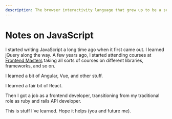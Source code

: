 ```yaml
---
description: The browser interactivity language that grew up to be a server language
---
```


# Notes on JavaScript

I started writing JavaScript a long time ago when it first came out. I learned jQuery along the way. A few years ago, I started attending courses at [Frontend Masters](https://frontendmasters.com/) taking all sorts of courses on different libraries, frameworks, and so on.

I learned a bit of Angular, Vue, and other stuff.

I learned a fair bit of React.

Then I got a job as a frontend developer, transitioning from my traditional role as ruby and rails API developer.

This is stuff I've learned. Hope it helps \(you and future me\).

